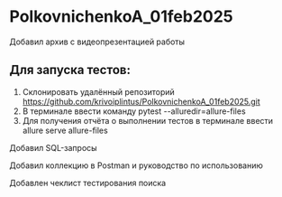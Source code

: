 # PolkovnichenkoA_01feb2025

Добавил архив с видеопрезентацией работы

## Для запуска тестов:
1. Склонировать удалённый репозиторий https://github.com/krivoiplintus/PolkovnichenkoA_01feb2025.git
2. В терминале ввести команду pytest --alluredir=allure-files
3. Для получения отчёта о выполнении тестов в терминале ввести allure serve allure-files

Добавил SQL-запросы

Добавил коллекцию в Postman и руководство по использованию

Добавлен чеклист тестирования поиска

